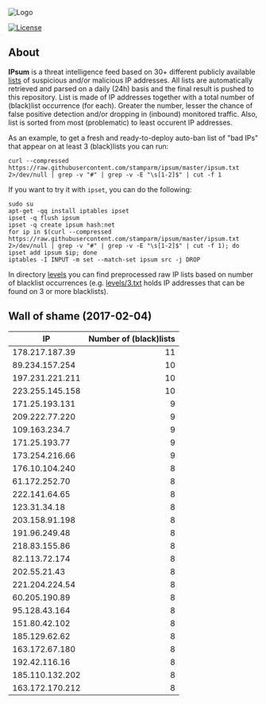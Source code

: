 ![Logo](logo.png)

[![License](https://img.shields.io/badge/license-Public_domain-red.svg)](https://wiki.creativecommons.org/wiki/Public_domain)

About
----

**IPsum** is a threat intelligence feed based on 30+ different publicly available [lists](https://github.com/stamparm/maltrail) of suspicious and/or malicious IP addresses. All lists are automatically retrieved and parsed on a daily (24h) basis and the final result is pushed to this repository. List is made of IP addresses together with a total number of (black)list occurrence (for each). Greater the number, lesser the chance of false positive detection and/or dropping in (inbound) monitored traffic. Also, list is sorted from most (problematic) to least occurent IP addresses.

As an example, to get a fresh and ready-to-deploy auto-ban list of "bad IPs" that appear on at least 3 (black)lists you can run:

```
curl --compressed https://raw.githubusercontent.com/stamparm/ipsum/master/ipsum.txt 2>/dev/null | grep -v "#" | grep -v -E "\s[1-2]$" | cut -f 1
```

If you want to try it with `ipset`, you can do the following:

```
sudo su
apt-get -qq install iptables ipset
ipset -q flush ipsum
ipset -q create ipsum hash:net
for ip in $(curl --compressed https://raw.githubusercontent.com/stamparm/ipsum/master/ipsum.txt 2>/dev/null | grep -v "#" | grep -v -E "\s[1-2]$" | cut -f 1); do ipset add ipsum $ip; done
iptables -I INPUT -m set --match-set ipsum src -j DROP
```

In directory [levels](levels) you can find preprocessed raw IP lists based on number of blacklist occurrences (e.g. [levels/3.txt](levels/3.txt) holds IP addresses that can be found on 3 or more blacklists).

Wall of shame (2017-02-04)
----

|IP|Number of (black)lists|
|---|--:|
178.217.187.39|11
89.234.157.254|10
197.231.221.211|10
223.255.145.158|10
171.25.193.131|9
209.222.77.220|9
109.163.234.7|9
171.25.193.77|9
173.254.216.66|9
176.10.104.240|8
61.172.252.70|8
222.141.64.65|8
123.31.34.18|8
203.158.91.198|8
191.96.249.48|8
218.83.155.86|8
82.113.72.174|8
202.55.21.43|8
221.204.224.54|8
60.205.190.89|8
95.128.43.164|8
151.80.42.102|8
185.129.62.62|8
163.172.67.180|8
192.42.116.16|8
185.110.132.202|8
163.172.170.212|8
